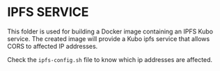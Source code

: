 # IPFS SERVICE

This folder is used for building a Docker image containing an IPFS Kubo service. The created image will provide a Kubo ipfs service that allows CORS to affected IP addresses.

Check the `ipfs-config.sh` file to know which  ip  addresses are affected.

